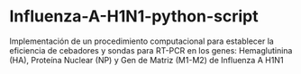 # Influenza-A-H1N1-python-script
Implementación de un procedimiento computacional para establecer la eficiencia de cebadores y sondas para RT-PCR en los genes: Hemaglutinina (HA), Proteína Nuclear (NP) y Gen de Matriz (M1-M2) de Influenza A H1N1
